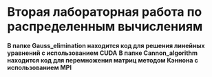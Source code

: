 # Вторая лабораторная работа по распределенным вычислениям
**В папке Gauss_elimination находится код для решения линейных уравнений с использованием CUDA**
**В папке Cannon_algorithm находится код для перемножения матриц методом Кэннона с использованием MPI**
